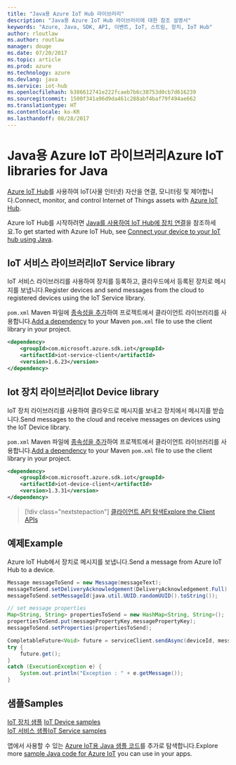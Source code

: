 ```yaml
---
title: "Java용 Azure IoT Hub 라이브러리"
description: "Java용 Azure IoT Hub 라이브러리에 대한 참조 설명서"
keywords: "Azure, Java, SDK, API, 이벤트, IoT, 스트림, 장치, IoT Hub"
author: rloutlaw
ms.author: routlaw
manager: douge
ms.date: 07/20/2017
ms.topic: article
ms.prod: azure
ms.technology: azure
ms.devlang: java
ms.service: iot-hub
ms.openlocfilehash: b386612741e222fcaeb7b6c38753d0cb7d616239
ms.sourcegitcommit: 1500f341a96d9da461c288abf4baf79f494ae662
ms.translationtype: HT
ms.contentlocale: ko-KR
ms.lasthandoff: 08/28/2017
---
```

# <a name="azure-iot-libraries-for-java"></a><span data-ttu-id="e9f4e-104">Java용 Azure IoT 라이브러리</span><span class="sxs-lookup"><span data-stu-id="e9f4e-104">Azure IoT libraries for Java</span></span>

<span data-ttu-id="e9f4e-105">[Azure IoT Hub](https://docs.microsoft.com/en-us/azure/iot-hub/iot-hub-what-is-iot-hub)를 사용하여 IoT(사물 인터넷) 자산을 연결, 모니터링 및 제어합니다.</span><span class="sxs-lookup"><span data-stu-id="e9f4e-105">Connect, monitor, and control Internet of Things assets with [Azure IoT Hub](https://docs.microsoft.com/en-us/azure/iot-hub/iot-hub-what-is-iot-hub).</span></span>

<span data-ttu-id="e9f4e-106">Azure IoT Hub를 시작하려면 [Java를 사용하여 IoT Hub에 장치 연결](/azure/iot-hub/iot-hub-java-java-getstarted)을 참조하세요.</span><span class="sxs-lookup"><span data-stu-id="e9f4e-106">To get started with Azure IoT Hub, see [Connect your device to your IoT hub using Java](/azure/iot-hub/iot-hub-java-java-getstarted).</span></span>

## <a name="iot-service-library"></a><span data-ttu-id="e9f4e-107">IoT 서비스 라이브러리</span><span class="sxs-lookup"><span data-stu-id="e9f4e-107">IoT Service library</span></span>

<span data-ttu-id="e9f4e-108">IoT 서비스 라이브러리를 사용하여 장치를 등록하고, 클라우드에서 등록된 장치로 메시지를 보냅니다.</span><span class="sxs-lookup"><span data-stu-id="e9f4e-108">Register devices and send messages from the cloud to registered devices using the IoT Service library.</span></span>

<span data-ttu-id="e9f4e-109">`pom.xml` Maven 파일에 [종속성을 추가](https://maven.apache.org/guides/getting-started/index.html#How_do_I_use_external_dependencies)하여 프로젝트에서 클라이언트 라이브러리를 사용합니다.</span><span class="sxs-lookup"><span data-stu-id="e9f4e-109">[Add a dependency](https://maven.apache.org/guides/getting-started/index.html#How_do_I_use_external_dependencies) to your Maven `pom.xml` file to use the client library in your project.</span></span>  

```XML
<dependency>
    <groupId>com.microsoft.azure.sdk.iot</groupId>
    <artifactId>iot-service-client</artifactId>
    <version>1.6.23</version>
</dependency>
```   

## <a name="iot-device-library"></a><span data-ttu-id="e9f4e-110">Iot 장치 라이브러리</span><span class="sxs-lookup"><span data-stu-id="e9f4e-110">Iot Device library</span></span>

<span data-ttu-id="e9f4e-111">IoT 장치 라이브러리를 사용하여 클라우드로 메시지를 보내고 장치에서 메시지를 받습니다.</span><span class="sxs-lookup"><span data-stu-id="e9f4e-111">Send messages to the cloud and receive messages on devices using the IoT Device library.</span></span>

<span data-ttu-id="e9f4e-112">`pom.xml` Maven 파일에 [종속성을 추가](https://maven.apache.org/guides/getting-started/index.html#How_do_I_use_external_dependencies)하여 프로젝트에서 클라이언트 라이브러리를 사용합니다.</span><span class="sxs-lookup"><span data-stu-id="e9f4e-112">[Add a dependency](https://maven.apache.org/guides/getting-started/index.html#How_do_I_use_external_dependencies) to your Maven `pom.xml` file to use the client library in your project.</span></span>  

```XML
<dependency>
    <groupId>com.microsoft.azure.sdk.iot</groupId>
    <artifactId>iot-device-client</artifactId>
    <version>1.3.31</version>
</dependency>
```

> [!div class="nextstepaction"]
> [<span data-ttu-id="e9f4e-113">클라이언트 API 탐색</span><span class="sxs-lookup"><span data-stu-id="e9f4e-113">Explore the Client APIs</span></span>](/java/api/overview/azure/iot/clientlibrary)   

## <a name="example"></a><span data-ttu-id="e9f4e-114">예제</span><span class="sxs-lookup"><span data-stu-id="e9f4e-114">Example</span></span>

<span data-ttu-id="e9f4e-115">Azure IoT Hub에서 장치로 메시지를 보냅니다.</span><span class="sxs-lookup"><span data-stu-id="e9f4e-115">Send a message from Azure IoT Hub to a device.</span></span>

```java
Message messageToSend = new Message(messageText);
messageToSend.setDeliveryAcknowledgement(DeliveryAcknowledgement.Full);
messageToSend.setMessageId(java.util.UUID.randomUUID().toString());

// set message properties
Map<String, String> propertiesToSend = new HashMap<String, String>();
propertiesToSend.put(messagePropertyKey,messagePropertyKey);
messageToSend.setProperties(propertiesToSend);

CompletableFuture<Void> future = serviceClient.sendAsync(deviceId, messageToSend);
try {
    future.get();
}
catch (ExecutionException e) {
    System.out.println("Exception : " + e.getMessage());
}
```


## <a name="samples"></a><span data-ttu-id="e9f4e-116">샘플</span><span class="sxs-lookup"><span data-stu-id="e9f4e-116">Samples</span></span>

<span data-ttu-id="e9f4e-117">[IoT 장치 샘플](https://github.com/Azure/azure-iot-sdk-java/tree/master/device/iot-device-samples)   </span><span class="sxs-lookup"><span data-stu-id="e9f4e-117">[IoT Device samples](https://github.com/Azure/azure-iot-sdk-java/tree/master/device/iot-device-samples)   </span></span>  
[<span data-ttu-id="e9f4e-118">IoT 서비스 샘플</span><span class="sxs-lookup"><span data-stu-id="e9f4e-118">IoT Service samples</span></span>](https://github.com/Azure/azure-iot-sdk-java/tree/master/service/iot-service-samples)

<span data-ttu-id="e9f4e-119">앱에서 사용할 수 있는 [Azure IoT용 Java 샘플 코드](https://azure.microsoft.com/resources/samples/?platform=java&term=iot)를 추가로 탐색합니다.</span><span class="sxs-lookup"><span data-stu-id="e9f4e-119">Explore more [sample Java code for Azure IoT](https://azure.microsoft.com/resources/samples/?platform=java&term=iot) you can use in your apps.</span></span>
